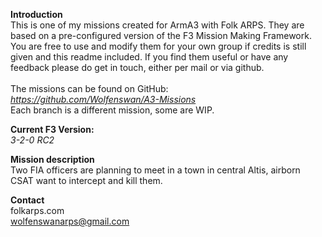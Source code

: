 <b>Introduction</b><br/>
This is one of my missions created for ArmA3 with Folk ARPS. They are based on a pre-configured version of the F3 Mission Making Framework. You are free to use and modify them for your own group if credits is still given and this readme included. If you find them useful or have any feedback please do get in touch, either per mail or via github.<br/><br/>
The missions can be found on GitHub:<br/>
<i>https://github.com/Wolfenswan/A3-Missions</i><br/>
Each branch is a different mission, some are WIP.<br/>

<b>Current F3 Version:</b><br/>
<i>3-2-0 RC2</i>

<b>Mission description</b><br/>
Two FIA officers are planning to meet in a town in central Altis, airborn CSAT want to intercept and kill them.

<b>Contact</b><br/>
folkarps.com<br/>
wolfenswanarps@gmail.com<br/>
